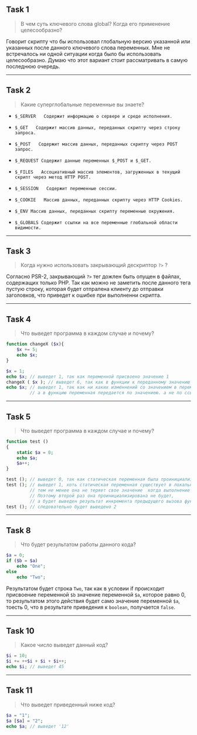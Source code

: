 ## Task 1
> В чем суть ключевого слова global? Когда его применение целесообразно?

Говорит скрипту что бы использовал глобальную версию указанной или указанных после данного ключевого слова переменных.
Мне не встречалось ни одной ситуации когда было бы использовать целесообразно.
Думаю что этот вариант стоит рассматривать в самую последнюю очередь.

***

## Task 2
> Какие суперглобальные переменные вы знаете?

* `$_SERVER  
 Содержит информацию о сервере и среде исполнения.`
* `$_GET  
 Содержит массив данных, переданных скрипту через строку запроса.`
 
* `$_POST  
 Содержит массив данных, переданных скрипту через POST запрос.` 
 
* `$_REQUEST
 Содержит данные переменных $_POST и $_GET.`
 
* `$_FILES  
 Ассоциативный массив элементов, загруженных в текущий скрипт через метод HTTP POST.`
 
* `$_SESSION  
 Содержит переменные сессии.`
 
* `$_COOKIE  
 Массив данных, переданных скрипту через HTTP Cookies.`
 
* `$_ENV
 Массив данных, переданных скрипту переменные окружения.`
 
* `$_GLOBALS
 Содержит ссылки на все переменные глобальной области видимости.`
 
***
 
 ## Task 3
 > Когда нужно использовать закрывающий дескриптор `?>` ?
 
 Согласно PSR-2, закрывающий `?>` тег дожлен быть опущен в файлах, содержащих только PHP.
 Так как можно не заметить после данного тега пустую строку, которая будет отпралена клиенту до отправки заголовков,
 что приведет к ошибке при выполненни  скрипта. 
 
 ***
 
 ## Task 4
 > Что выведет программа в каждом случае и почему?
 
 ~~~php 
 function changeX ($x){
     $x += 5;
     echo $x;
 }
 
 $x = 1;
 echo $x; // выведет 1, так как переменной присвоено значение 1
 changeX ( $x ); // выведет 6, так как в функции к переданному значению 1 прибавляется 5 и выводится
 echo $x; // выведет 1, так как ни каких изменнений со значением в переменной не происходило, 
          // а в функцию переменная передается по значениею. а не по ссылке
 ~~~
 
 ***
 
 ## Task 5
 > Что выведет программа в каждом случае и почему?
 
 ~~~php 
 function test ()
 {
     static $a = 0;
     echo $a;
     $a++;
 }
 
 test (); // выведет 0, так как статическая переменная была проинициализирована 0
 test (); // выведет 1, хоть статическая переменная существует в локальной области видимости, 
          // тем не менее она не теряет свое значение  когда выполнение программы выходит из этой области видимости.
          // Поэтому второй раз она проинициализирована не будет,
          // а будет выведен результат инкремента предыдущего вызова функции (1) и увеличена на 1
 test (); // следовательно будет выведено 2
 ~~~
 
 ***
 
 ## Task 8
 > Что будет результатом работы данного кода?
 
 ~~~php 
 $a = 0;
 if ($b = $a)
     echo "One";
 else
     echo "Two";
 ~~~
 
 Результатом будет строка `Two`, так как в условии if происходит присвоение переменной `$b` значение переменной `$a`, 
 которое равно 0, то результатом этого действия будет само значение переменной `$a`, тоесть 0, 
 что в результате приведения к `boolean`, получается `false`.  
 
 ***
 
 ## Task 10
 > Какое число выведет данный код?
 
 ~~~php 
 $i = 10;
 $i += ++$i + $i + $i++;
 echo $i; // выведет 45
 ~~~
 
 ***
 
 ## Task 11
 > Что выведет приведенный ниже код?
 
 ~~~php 
 $a = "1";
 $a [$a] = "2";
 echo $a; // выведет '12'
 ~~~